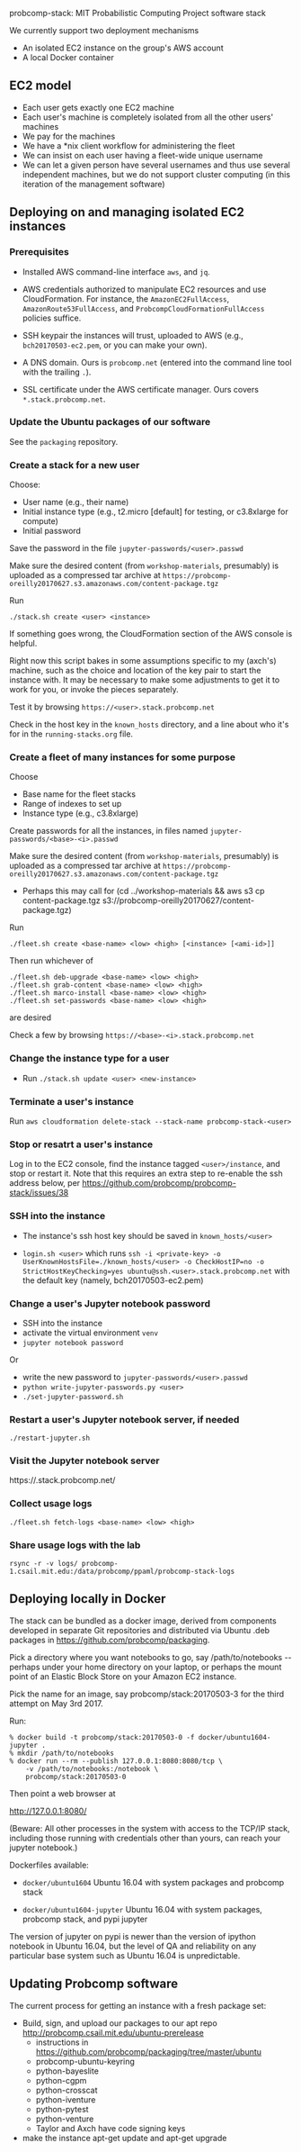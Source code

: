 probcomp-stack: MIT Probabilistic Computing Project software stack

We currently support two deployment mechanisms
- An isolated EC2 instance on the group's AWS account
- A local Docker container

EC2 model
---------

- Each user gets exactly one EC2 machine
- Each user's machine is completely isolated from all the other
  users' machines
- We pay for the machines
- We have a *nix client workflow for administering the fleet
- We can insist on each user having a fleet-wide unique username
- We can let a given person have several usernames and thus use
  several independent machines, but we do not support cluster
  computing (in this iteration of the management software)

Deploying on and managing isolated EC2 instances
------------------------------------------------

### Prerequisites

- Installed AWS command-line interface `aws`, and `jq`.

- AWS credentials authorized to manipulate EC2 resources and use
  CloudFormation.  For instance, the `AmazonEC2FullAccess`,
  `AmazonRoute53FullAccess`, and `ProbcompCloudFormationFullAccess`
  policies suffice.

- SSH keypair the instances will trust, uploaded to AWS
  (e.g., `bch20170503-ec2.pem`, or you can make your own).

- A DNS domain.  Ours is `probcomp.net` (entered into the command line
  tool with the trailing `.`).

- SSL certificate under the AWS certificate manager.  Ours covers
  `*.stack.probcomp.net`.

### Update the Ubuntu packages of our software

See the `packaging` repository.

### Create a stack for a new user

Choose:
- User name (e.g., their name)
- Initial instance type (e.g., t2.micro [default] for testing, or
  c3.8xlarge for compute)
- Initial password

Save the password in the file `jupyter-passwords/<user>.passwd`

Make sure the desired content (from `workshop-materials`, presumably)
is uploaded as a compressed tar archive at
`https://probcomp-oreilly20170627.s3.amazonaws.com/content-package.tgz`

Run
```
./stack.sh create <user> <instance>
```

If something goes wrong, the CloudFormation section of the AWS console
is helpful.

Right now this script bakes in some assumptions specific to my
(axch's) machine, such as the choice and location of the key pair to
start the instance with.  It may be necessary to make some adjustments
to get it to work for you, or invoke the pieces separately.

Test it by browsing `https://<user>.stack.probcomp.net`

Check in the host key in the `known_hosts` directory, and a line about
who it's for in the `running-stacks.org` file.

### Create a fleet of many instances for some purpose

Choose
- Base name for the fleet stacks
- Range of indexes to set up
- Instance type (e.g., c3.8xlarge)

Create passwords for all the instances, in files named `jupyter-passwords/<base>-<i>.passwd`

Make sure the desired content (from `workshop-materials`, presumably)
is uploaded as a compressed tar archive at
`https://probcomp-oreilly20170627.s3.amazonaws.com/content-package.tgz`
- Perhaps this may call for
  (cd ../workshop-materials && aws s3 cp content-package.tgz s3://probcomp-oreilly20170627/content-package.tgz)

Run
```
./fleet.sh create <base-name> <low> <high> [<instance> [<ami-id>]]
```

Then run whichever of
```
./fleet.sh deb-upgrade <base-name> <low> <high>
./fleet.sh grab-content <base-name> <low> <high>
./fleet.sh marco-install <base-name> <low> <high>
./fleet.sh set-passwords <base-name> <low> <high>
```
are desired

Check a few by browsing `https://<base>-<i>.stack.probcomp.net`

### Change the instance type for a user

- Run `./stack.sh update <user> <new-instance>`

### Terminate a user's instance

Run `aws cloudformation delete-stack --stack-name probcomp-stack-<user>`

### Stop or resatrt a user's instance

Log in to the EC2 console, find the instance tagged `<user>/instance`,
and stop or restart it.  Note that this requires an extra step to
re-enable the ssh address below, per
https://github.com/probcomp/probcomp-stack/issues/38

### SSH into the instance

- The instance's ssh host key should be saved in `known_hosts/<user>`

- `login.sh <user>`
  which runs
  `ssh -i <private-key> -o UserKnownHostsFile=./known_hosts/<user> -o CheckHostIP=no -o StrictHostKeyChecking=yes ubuntu@ssh.<user>.stack.probcomp.net`
  with the default key (namely, bch20170503-ec2.pem)

### Change a user's Jupyter notebook password

- SSH into the instance
- activate the virtual environment `venv`
- `jupyter notebook password`

Or

- write the new password to `jupyter-passwords/<user>.passwd`
- `python write-jupyter-passwords.py <user>`
- `./set-jupyter-password.sh`

### Restart a user's Jupyter notebook server, if needed

`./restart-jupyter.sh`

### Visit the Jupyter notebook server

https://<user>.stack.probcomp.net/

### Collect usage logs

`./fleet.sh fetch-logs <base-name> <low> <high>`

### Share usage logs with the lab

`rsync -r -v logs/ probcomp-1.csail.mit.edu:/data/probcomp/ppaml/probcomp-stack-logs`

Deploying locally in Docker
---------------------------

The stack can be bundled as a docker image, derived from components developed
in separate Git repositories and distributed via Ubuntu .deb packages
in <https://github.com/probcomp/packaging>.

Pick a directory where you want notebooks to go, say
/path/to/notebooks -- perhaps under your home directory on your
laptop, or perhaps the mount point of an Elastic Block Store on your
Amazon EC2 instance.

Pick the name for an image, say probcomp/stack:20170503-3 for the
third attempt on May 3rd 2017.

Run:

```
% docker build -t probcomp/stack:20170503-0 -f docker/ubuntu1604-jupyter .
% mkdir /path/to/notebooks
% docker run --rm --publish 127.0.0.1:8080:8080/tcp \
    -v /path/to/notebooks:/notebook \
    probcomp/stack:20170503-0
```

Then point a web browser at

http://127.0.0.1:8080/

(Beware: All other processes in the system with access to the TCP/IP
stack, including those running with credentials other than yours, can
reach your jupyter notebook.)

Dockerfiles available:

- `docker/ubuntu1604`
        Ubuntu 16.04 with system packages and probcomp stack

- `docker/ubuntu1604-jupyter`
        Ubuntu 16.04 with system packages, probcomp stack, and pypi jupyter

The version of jupyter on pypi is newer than the version of ipython
notebook in Ubuntu 16.04, but the level of QA and reliability on any
particular base system such as Ubuntu 16.04 is unpredictable.

Updating Probcomp software
--------------------------

The current process for getting an instance with a fresh package set:
- Build, sign, and upload our packages to our apt repo
  http://probcomp.csail.mit.edu/ubuntu-prerelease
  - instructions in https://github.com/probcomp/packaging/tree/master/ubuntu
  - probcomp-ubuntu-keyring
  - python-bayeslite
  - python-cgpm
  - python-crosscat
  - python-iventure
  - python-pytest
  - python-venture
  - Taylor and Axch have code signing keys
- make the instance apt-get update and apt-get upgrade
